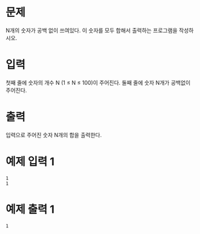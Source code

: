 # 문제

N개의 숫자가 공백 없이 쓰여있다. 이 숫자를 모두 합해서 출력하는 프로그램을 작성하시오.

# 입력

첫째 줄에 숫자의 개수 N (1 ≤ N ≤ 100)이 주어진다. 둘째 줄에 숫자 N개가 공백없이 주어진다.

# 출력

입력으로 주어진 숫자 N개의 합을 출력한다.

# 예제 입력 1

```
1
1
```

# 예제 출력 1

```
1
```
